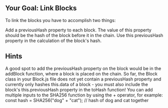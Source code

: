 ## Your Goal: Link Blocks
To link the blocks you have to accomplish two things:

Add a previousHash property to each block. The value of this property should be the hash of the block before it in the chain.
Use this previousHash property in the calculation of the block's hash.
## Hints
A good spot to add the previousHash property on the block would be in the addBlock function, where a block is placed on the chain.
So far, the Block class in your Block.js file does not yet contain a previousHash property and currently only hashes this.data of a block - you must also include the block's this.previousHash property in the toHash function!
You can add multiple inputs to the SHA256 function by using the + operator, for example:
const hash = SHA256("dog" + "cat"); // hash of dog and cat together
